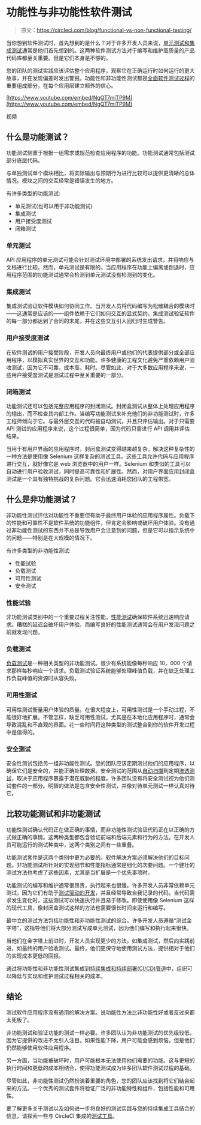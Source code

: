 # 功能性与非功能性软件测试

> 原文：<https://circleci.com/blog/functional-vs-non-functional-testing/>

当你想到软件测试时，首先想到的是什么？对于许多开发人员来说，[单元测试和集成测试](https://circleci.com/blog/unit-testing-vs-integration-testing/)通常是他们首先想到的。这两种软件测试方法对于编写和维护高质量的产品代码库都至关重要。但是它们本身是不够的。

您的团队的测试实践应该评估整个应用程序，观察它在正确运行时如何运行的更大故事，并在发现偏差时发出警报。功能性和非功能性测试都是[全面软件测试过程](https://circleci.com/blog/intro-to-software-testing-life-cycle/)的重要组成部分，在每个应用层建立额外的信心。

[https://www.youtube.com/embed/NgQT7miTP9M](https://www.youtube.com/embed/NgQT7miTP9M)

视频

## 什么是功能测试？

功能测试侧重于根据一组需求或规范检查应用程序的功能。功能测试通常包括测试部分底层代码。

与单独测试单个模块相比，将实际输出与预期行为进行比较可以提供更清晰的总体情况。模块之间的交互经常是错误发生的地方。

有许多类型的功能测试:

*   单元测试(也可以用于非功能测试)
*   集成测试
*   用户接受度测试
*   闭箱测试

### 单元测试

API 应用程序的单元测试可能会针对测试环境中部署的系统发出请求，并将响应与文档进行比较。然而，单元测试是有限的。当应用程序在功能上偏离或倒退时，应用程序范围的功能测试通常会检测到单元测试没有检测到的变化。

### 集成测试

集成测试验证软件模块如何协同工作。当开发人员将代码编写为松散耦合的模块时——这通常是应该的——组件依赖于它们如何交互的显式契约。集成测试验证软件的每一部分都达到了合同的末尾，并在这些交互引入回归时生成警告。

### 用户接受度测试

在软件测试的用户接受阶段，开发人员向最终用户或他们的代表提供部分或全部应用程序，以模拟真实世界的交互和功能。许多健康的工程文化避免严重依赖用户验收测试，因为它不可靠，成本高，耗时。尽管如此，对于大多数应用程序来说，一些用户接受度测试是测试过程中至关重要的一部分。

### 闭箱测试

功能测试还可以包括完整应用程序的封闭测试。封闭盒测试从整体上处理应用程序的输出，而不检查其内部工作。当编写功能测试来补充他们的非功能测试时，许多工程师倾向于它。与最外层交互的代码被自动测试，并且只评估输出。对于只需要 API 测试的应用程序来说，这个过程很简单，因为代码只需进行 API 调用并评估结果。

当用于有用户界面的应用程序时，封闭盒测试变得越来越复杂。解决这种复杂性的一种方法是使用像 Selenium 这样复杂的测试工具。这些工具允许代码与应用程序进行交互，就好像它是 web 浏览器中的用户一样。Selenium 和类似的工具可以自动进行用户验收测试，同时提高可靠性和扩展性。然而，对用户界面应用封闭盒测试是一个具有独特挑战的复杂问题。它会迅速消耗您团队的工程带宽。

## 什么是非功能测试？

非功能性测试评估对功能性不重要但有助于最终用户体验的应用程序属性。负载下的性能和可靠性不是软件系统的功能组件，但肯定会影响或破坏用户体验。没有通过非功能性测试的东西并不总是导致用户会注意到的问题，但是它可以指示系统中的问题——特别是在大规模的情况下。

有许多类型的非功能性测试:

*   性能试验
*   负载测试
*   可用性测试
*   安全测试

### 性能试验

非功能测试类别中的一个重要过程关注性能。[性能测试](https://circleci.com/blog/api-performance-testing-with-k6/)确保软件系统迅速响应请求。糟糕的延迟会破坏用户体验，而编写良好的性能测试通常会在用户发现问题之前就发现问题。

### 负载测试

[负载测试](https://circleci.com/blog/api-load-tests/)是一种相关类型的非功能测试。很少有系统能像每秒响应 10，000 个请求那样每秒响应一个请求。负载测试验证系统能够处理峰值负载，并在缺乏处理工作负载峰值的资源时从容失败。

### 可用性测试

可用性测试衡量用户体验的质量。在很大程度上，可用性测试是一个手动过程，不能很好地扩展。不管怎样，缺乏可用性测试，尤其是在本地化应用程序时，通常会导致混乱和不直观的界面。花一些时间将这种类型的测试整合到你的软件开发过程中是值得的。

### 安全测试

安全性测试包括另一组非功能性测试。您的团队应该定期测试他们的应用程序，以确保它们是安全的，并能正确处理数据。安全测试的范围从[自动扫描](https://circleci.com/blog/security-testing-automation-cycle/)到定期[渗透测试](https://circleci.com/blog/penetration-testing-at-circleci/)，取决于应用程序暴露于潜在威胁的程度。许多团队没有将安全测试视为他们测试套件的一部分。明智的做法是包含安全性测试，并像对待单元测试一样认真对待它。

## 比较功能测试和非功能测试

功能性测试确认代码正在做正确的事情，而非功能性测试验证代码正在以正确的方式做正确的事情。这两种类型都包含验证前端和后端元素和行为的方法。在开发人员可能运行的测试种类中，这两个类别之间有一些重叠。

功能测试套件是这两个类别中更为必要的。软件解决方案必须解决他们的目标问题。非功能测试所针对的实现细节和性能指标通常是细化的次要问题。一个健壮的测试方法也考虑了这些因素，尤其是当扩展是一个优先事项时。

功能测试的编写和维护通常很昂贵，执行起来也很慢。许多开发人员非常依赖单元测试，因为它们有助于[测试驱动的开发](https://circleci.com/blog/how-to-test-software-part-ii-tdd-and-bdd/)，并且经常导致自我记录的代码。当代码需求发生变化时，这些测试可以快速执行并且易于修改。即使使用像 Selenium 这样的现代工具，像封闭盒测试这样的方法也需要很长时间来运行和编写。

最中立的测试方法包括功能性和非功能性测试的综合。许多开发人员遵循“测试金字塔”，这指导他们将大部分测试写成单元测试，因为他们编写和执行起来很快。

当他们在金字塔上前进时，开发人员实现更少的方法，如集成测试，然后向实践前进，如最终的用户验收测试。最终，他们更保守地使用测试方法，提供相对于他们的实现成本更低的回报。

通过将功能性和非功能性测试集成到[持续集成和持续部署(CI/CD)管道](https://circleci.com/blog/what-is-a-ci-cd-pipeline/)中，组织可以降低与实现和维护测试过程相关的成本。

## 结论

测试软件应用程序没有通用的解决方案。说功能性方法比非功能性好或者反过来都太死板了。

非功能测试和验证功能的测试一样必要。许多团队认为非功能测试的优先级较低，因为它提供的改进不太引人注目。如果性能下降，用户可能会感到烦恼，但是他们仍然能够使用软件应用程序。

另一方面，当功能被破坏时，用户可能根本无法使用他们需要的功能。这与更短的执行时间和更低的成本相结合，使得功能测试成为许多团队软件测试过程的基础。

尽管如此，非功能性测试仍然扮演着重要的角色，您的团队应该找到将它们结合起来的方法。一个优秀的测试套件将验证广泛的非功能特性和组件，包括性能和可用性。

要了解更多关于测试以及如何进一步将良好的测试实践与您的持续集成工具结合的信息，请探索一些与 CircleCI 集成的[测试工具](https://circleci.com/integrations/testing/)。